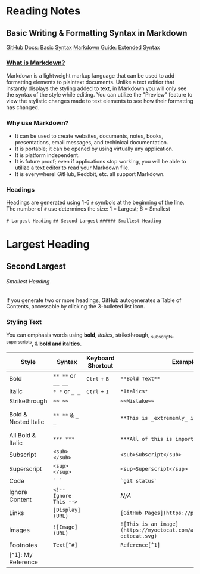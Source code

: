 # Reading Notes

## Basic Writing & Formatting Syntax in Markdown
[GitHub Docs: Basic Syntax](https://docs.github.com/en/get-started/writing-on-github/getting-started-with-writing-and-formatting-on-github/basic-writing-and-formatting-syntax)
[Markdown Guide: Extended Syntax](https://www.markdownguide.org/extended-syntax/#:~:text=for%20more%20information.-,Tables,either%20end%20of%20the%20row.)

### [What is Markdown?](https://www.markdownguide.org/getting-started/)

Markdown is a lightweight markup language that can be used to add formatting elements to plaintext documents. Unlike a text editior that instantly displays the styling added to text, in Markdown you will only see the syntax of the style while editing. You can utilize the "Preview" feature to view the stylistic changes made to text elements to see how their formatting has changed.

### Why use Markdown?

- It can be used to create websites, documents, notes, books, presentations, email messages, and techinical documentation.
- It is portable; it can be opened by using virtually any application.
- It is platform independent.
- It is future proof; even if applications stop working, you will be able to utilize a text editor to read your Markdown file.
- It is everywhere! GitHub, Reddbit, etc. all support Markdown.


### Headings

Headings are generated using 1-6 `#` symbols at the beginning of the line.
The number of `#` use determines the size: 1 = Largest; 6 = Smallest

`# Largest Heading`
`## Second Largest`
`###### Smallest Heading`

# Largest Heading
## Second Largest
###### Smallest Heading

If you generate two or more headings, GitHub autogenerates a Table of Contents, accessable by clicking the 3-bulleted list icon.

### Styling Text

You can emphasis words using **bold**, *italics*, ~~strikethrough~~, <sub>subscripts</sub>, <sup>superscripts</sup>, & **bold __and__ italtics.**

| Style | Syntax | Keyboard Shortcut | Example | Output |
| ---   | ---    | ---               | ---     | ---    |
| Bold  | `** **` or `__ __` | `Ctrl` + `B` | `**Bold Text**` | **Bold Text** |
| Italic | `* *` or `_ _` | `Ctrl` + `I` | `*Italics*` | *Italics* |
|Strikethrough | `~~ ~~` | | `~~Mistake~~` | ~~Mistake~~ |
| Bold & Nested Italic | `** **` & `_ _` | | `**This is _extrememly_ important**` | **This is _extremely_ important** |
| All Bold & Italic | `*** ***` | | `***All of this is important***` | ***All of this is important*** |
| Subscript | `<sub> </sub>` | | `<sub>Subscript</sub>` | <sub>Subscript</sub> |
| Superscript | `<sup> </sup>` | | `<sup>Superscript</sup>` | <sup>Superscript</sup> |
| Code | `` ` ` `` | | `` `git status` `` | `git status` |
| Ignore Content | `<!-- Ignore This -->` | | *N/A* | Content will not display |
| Links | ` [Display](URL) ` | | `[GitHub Pages](https://pages.github.com/)` | [GitHub Pages](https://pages.github.com/) |
| Images | `![Image](URL)` | | `![This is an image](https://myoctocat.com/assets/images/base-octocat.svg)` | ![This is an image](https://myoctocat.com/assets/images/base-octocat.svg) |
| Footnotes | `Text[^#]` | | `Reference[^1]` | Reference[^1].
[^1]: My Reference |
